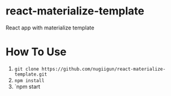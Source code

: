 # react-materialize-template
React app with materialize template

# How To Use
1. `git clone https://github.com/nugiigun/react-materialize-template.git`
2. `npm install`
3. `npm start
